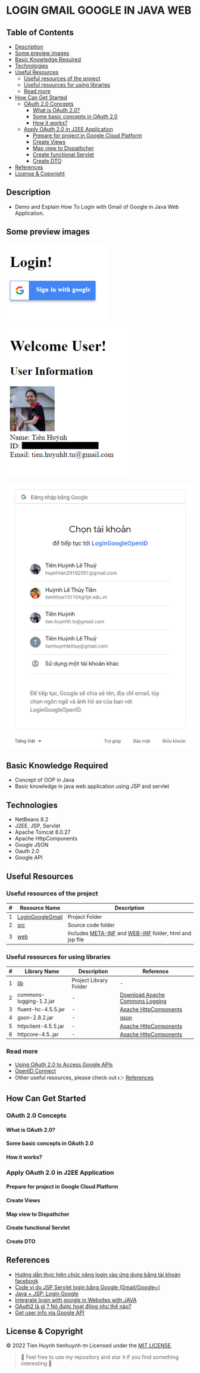 # LOGIN GMAIL GOOGLE IN JAVA WEB

## Table of Contents
- [Description](#description)
- [Some preview images](#some-preview-images)
- [Basic Knowledge Required](#basic-knowledge-required)
- [Technologies](#technologies)
- [Useful Resources](#useful-resources)
  - [Useful resources of the project](#useful-resources-of-the-project)
  - [Useful resources for using libraries](#useful-resources-for-using-libraries)
  - [Read more](#read-more)
- [How Can Get Started](#how-can-get-started)
  - [OAuth 2.0 Concepts](#oauth-20-concepts)
    - [What is OAuth 2.0?](#what-is-oauth-20)
    - [Some basic concepts in OAuth 2.0](#some-basic-concepts-in-oauth-20)
    - [How it works?](#how-it-works)
  - [Apply OAuth 2.0 in J2EE Application](#apply-oauth-20-in-j2ee-application)
    - [Prepare for project in Google Cloud Platform](#prepare-for-project-in-google-cloud-platform)
    - [Create Views](#create-views)
    - [Map view to Dispathcher](#map-view-to-dispathcher)
    - [Create functional Servlet](#create-functional-servlet)
    - [Create DTO](#create-dto)
- [References](#references)
- [License & Copyright](#license--copyright)

## Description
- Demo and Explain How To Login with Gmail of Google in Java Web Application.

## Some preview images
![](./imgs/home.png) ![](./imgs/welcome.png)

![](./imgs/google-popup.png) 

## Basic Knowledge Required
- Concept of OOP in Java
- Basic knowledge in java web application using JSP and servlet

## Technologies
- NetBeans 8.2
- J2EE, JSP, Servlet
- Apache Tomcat 8.0.27
- Apache HttpComponents
- Google JSON
- Oauth 2.0
- Google API

## Useful Resources

### Useful resources of the project

#| Resource Name | Description
-| ------------- | -----------
1| [LoginGoogleGmail](https://github.com/tienhuynh-tn/login-google-gmail/tree/main/LoginGoogleGmail) | Project Folder
2| [src](https://github.com/tienhuynh-tn/login-google-gmail/tree/main/LoginGoogleGmail/src) | Source code folder
3| [web](https://github.com/tienhuynh-tn/login-google-gmail/tree/main/LoginGoogleGmail/web) | Includes [META-INF](https://github.com/tienhuynh-tn/login-google-gmail/tree/main/LoginGoogleGmail/web/META-INF) and [WEB-INF](https://github.com/tienhuynh-tn/login-google-gmail/tree/main/LoginGoogleGmail/web/WEB-INF) folder, html and jsp file

### Useful resources for using libraries

#| Library Name | Description | Reference
-| ------------ | ----------- | ---------
1| [lib](https://github.com/tienhuynh-tn/login-google-gmail/tree/main/lib) | Project Library Folder | -
2| commons-logging-1.2.jar | - | [Download Apache Commons Logging](https://commons.apache.org/proper/commons-logging/download_logging.cgi)
3| fluent-hc-4.5.5.jar | - | [Apache HttpComponents](https://hc.apache.org/index.html)
4| gson-2.8.2.jar | - | [gson](https://github.com/google/gson)
5| httpclient-4.5.5.jar | - | [Apache HttpComponents](https://hc.apache.org/index.html)
6| httpcore-4.5..jar | - | [Apache HttpComponents](https://hc.apache.org/index.html)

### Read more
- [Using OAuth 2.0 to Access Google APIs](https://developers.google.com/identity/protocols/oauth2)
- [OpenID Connect](https://developers.google.com/identity/protocols/oauth2/openid-connect)
- Other useful resources, please check out 👉 [References](#references)

## How Can Get Started

### OAuth 2.0 Concepts

#### What is OAuth 2.0?

#### Some basic concepts in OAuth 2.0

#### How it works?

### Apply OAuth 2.0 in J2EE Application

#### Prepare for project in Google Cloud Platform

#### Create Views

#### Map view to Dispathcher

#### Create functional Servlet

#### Create DTO

## References
- [Hướng dẫn thực hiện chức năng login vào ứng dụng bằng tài khoản facebook](http://www.kieutrongkhanh.net/2016/08/huong-dan-thuc-hien-chuc-nang-login-vao.html)
- [Code ví dụ JSP Servlet login bằng Google (Gmail/Google+)](https://stackjava.com/jsp-servlet/code-vi-du-jsp-servlet-login-bang-google-java-web.html)
- [Java + JSP: Login Google](https://youtu.be/bCkGaym6SSQ)
- [Integrate login with google in Websites with JAVA](https://chillyfacts.com/integrate-login-with-google-in-websites-with-java/)
- [OAuth2 là gì ? Nó được hoạt động như thế nào?](https://hocspringboot.net/2020/11/30/oauth2-la-gi-no-duoc-hoat-dong-nhu-the-nao/)
- [Get user info via Google API](https://stackoverflow.com/questions/7130648/get-user-info-via-google-api)

## License & Copyright
&copy; 2022 Tien Huynh tienhuynh-tn Licensed under the [MIT LICENSE](https://github.com/tienhuynh-tn/login-google-gmail/blob/main/LICENSE).

> :love_you_gesture: Feel free to use my repository and star it if you find something interesting :love_you_gesture:
